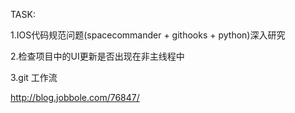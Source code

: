 TASK:

1.IOS代码规范问题(spacecommander + githooks + python)深入研究

2.检查项目中的UI更新是否出现在非主线程中

3.git 工作流

http://blog.jobbole.com/76847/